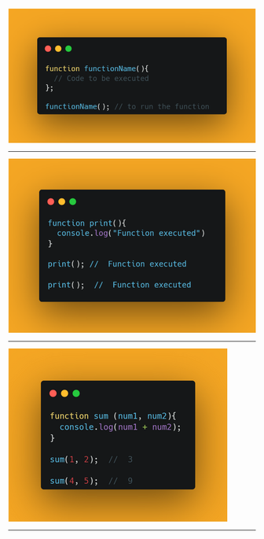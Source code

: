 ![function  notes!](/01-JS-Basic/00-JS-Tutorial/12-function/notes/0.png "function notes")

---

![function  notes!](/01-JS-Basic/00-JS-Tutorial/12-function/notes/1.png "function notes")

---

![function  notes!](/01-JS-Basic/00-JS-Tutorial/12-function/notes/2.png "function notes")

---
